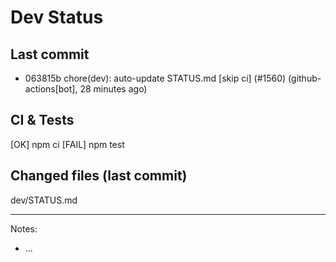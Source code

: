 # Dev Status

## Last commit
- 063815b chore(dev): auto-update STATUS.md [skip ci] (#1560) (github-actions[bot], 28 minutes ago)
## CI & Tests
[OK] npm ci
[FAIL] npm test

## Changed files (last commit)
dev/STATUS.md

---
Notes:
- ...
